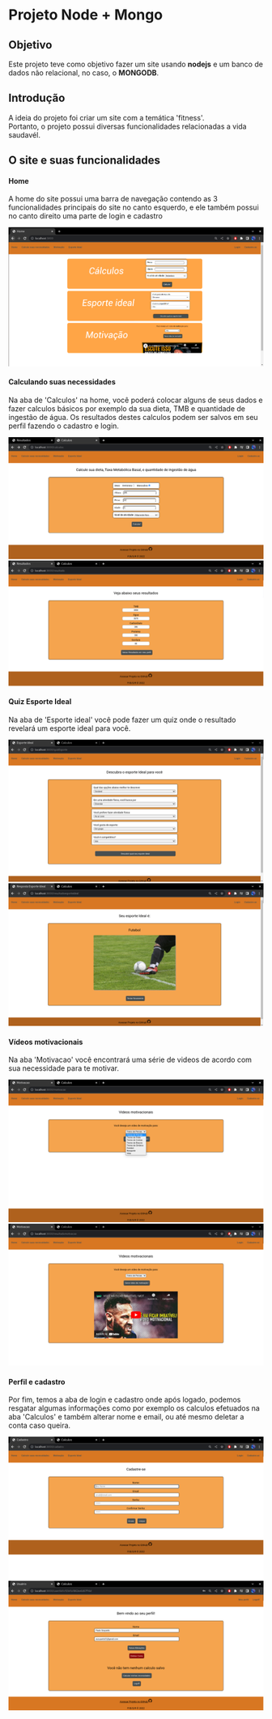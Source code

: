 # Projeto Node + Mongo

## Objetivo
Este projeto teve como objetivo fazer um site usando **nodejs** e um banco de dados não relacional, no caso, o **MONGODB**.

## Introdução
A ideia do projeto foi criar um site com a temática 'fitness'.  
Portanto, o projeto possui diversas funcionalidades relacionadas a vida saudavél.

## O site e suas funcionalidades  
#### Home  

A home do site possui uma barra de navegação contendo as 3 funcionalidades principais do site no canto esquerdo, e ele também possui no canto direito uma parte de login e cadastro  

![Home do site](https://github.com/pauloszuparits/Imagens/blob/7aba9bcdee1d3d130ec6622a3f4a52dfac043bb9/HomeProjetoNodeMongo.png)  

#### Calculando suas necessidades  

Na aba de 'Calculos' na home, você poderá colocar alguns de seus dados e fazer calculos básicos por exemplo da sua dieta, TMB e quantidade de ingestão de água. Os resultados destes calculos podem ser salvos em seu perfil fazendo o cadastro e login.

![Aba calculos site](https://github.com/pauloszuparits/Imagens/blob/3f690dfe2b9f56d71fa23b166fab448c7fdd342c/CalculosProjetoNodeMongo.png)  
![Resultado calculos site](https://github.com/pauloszuparits/Imagens/blob/3f690dfe2b9f56d71fa23b166fab448c7fdd342c/ResultadoCalculosNodeMongo.png)  

#### Quiz Esporte Ideal  

Na aba de 'Esporte ideal' você pode fazer um quiz onde o resultado revelará um esporte ideal para você.  

![Aba Esporte Ideal](https://github.com/pauloszuparits/Imagens/blob/c906d657d7991fa1b00e1ba06fa28af3c9c702a7/EsporteIdealNodeMongo.png)  
![Resultado Esporte Ideal](https://github.com/pauloszuparits/Imagens/blob/c906d657d7991fa1b00e1ba06fa28af3c9c702a7/ResultadoEsporteIdealNodeMongo.png)  

#### Vídeos motivacionais  

Na aba 'Motivacao' você encontrará uma série de videos de acordo com sua necessidade para te motivar.

![Aba Motivacao](https://github.com/pauloszuparits/Imagens/blob/81f0c4f95798bb960978f38448892071219c3212/MotivacaoNodeMongo.png)  
![Resultado Motivacao](https://github.com/pauloszuparits/Imagens/blob/81f0c4f95798bb960978f38448892071219c3212/ResultadoMotivacaoNodeMongo.png)  

#### Perfil e cadastro  

Por fim, temos a aba de login e cadastro onde após logado, podemos resgatar algumas informações como por exemplo os calculos efetuados na aba 'Calculos' e também alterar nome e email, ou até mesmo deletar a conta caso queira.  

![Aba Cadastro](https://github.com/pauloszuparits/Imagens/blob/acb7c302b531328227a0c54dfcd9f7948567aa80/imgNodeMongo/CadastroNodeMongo.png)
![Aba Perfil](https://github.com/pauloszuparits/Imagens/blob/acb7c302b531328227a0c54dfcd9f7948567aa80/imgNodeMongo/TelaLoginNodeMongo.png)
